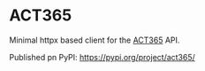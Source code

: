 # ACT365

Minimal httpx based client for the [ACT365](https://www.act365.eu/) API.

Published pn PyPI: https://pypi.org/project/act365/
